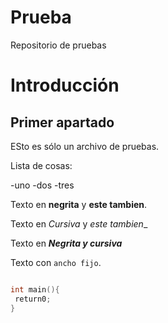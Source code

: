 # Prueba
Repositorio de pruebas

# Introducción

## Primer apartado

ESto es sólo un archivo de pruebas.

Lista de cosas:

-uno
-dos
-tres

Texto en **negrita** y __este tambien__.

Texto en *Cursiva* y _este tambien__

Texto en ***Negrita y cursiva***

Texto con `ancho fijo`.

```c

int main(){
 return0;
}

